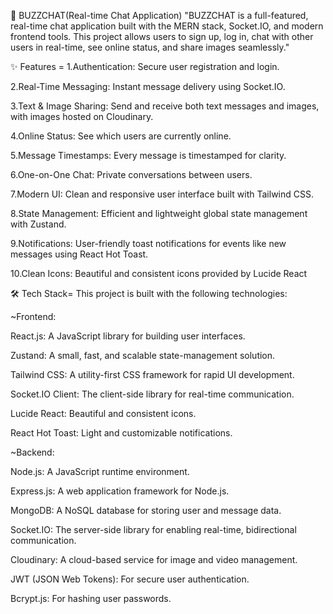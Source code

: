 💬 BUZZCHAT(Real-time Chat Application)
"BUZZCHAT is a full-featured, real-time chat application built with the MERN stack, Socket.IO, and modern frontend tools. This project allows users to sign up, log in, chat with other users in real-time, see online status, and share images seamlessly."

✨ Features =
1.Authentication: Secure user registration and login.

2.Real-Time Messaging: Instant message delivery using Socket.IO.

3.Text & Image Sharing: Send and receive both text messages and images, with images hosted on Cloudinary.

4.Online Status: See which users are currently online.

5.Message Timestamps: Every message is timestamped for clarity.

6.One-on-One Chat: Private conversations between users.

7.Modern UI: Clean and responsive user interface built with Tailwind CSS.

8.State Management: Efficient and lightweight global state management with Zustand.

9.Notifications: User-friendly toast notifications for events like new messages using React Hot Toast.

10.Clean Icons: Beautiful and consistent icons provided by Lucide React

🛠️ Tech Stack=
This project is built with the following technologies:

~Frontend:

React.js: A JavaScript library for building user interfaces.

Zustand: A small, fast, and scalable state-management solution.

Tailwind CSS: A utility-first CSS framework for rapid UI development.

Socket.IO Client: The client-side library for real-time communication.

Lucide React: Beautiful and consistent icons.

React Hot Toast: Light and customizable notifications.

~Backend:

Node.js: A JavaScript runtime environment.

Express.js: A web application framework for Node.js.

MongoDB: A NoSQL database for storing user and message data.

Socket.IO: The server-side library for enabling real-time, bidirectional communication.

Cloudinary: A cloud-based service for image and video management.

JWT (JSON Web Tokens): For secure user authentication.

Bcrypt.js: For hashing user passwords.
